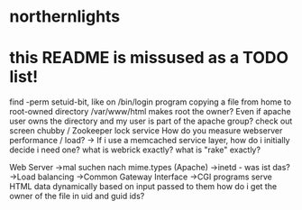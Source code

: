 # northernlights
# this README is missused as a TODO list!

find -perm setuid-bit, like on /bin/login program
copying a file from home to root-owned directory /var/www/html makes root the owner? Even if apache user owns the directory and my user is part of the apache group?
check out screen
chubby / Zookeeper lock service
How do you measure webserver performance / load? 
-> If i use a memcached service layer, how do i initially decide i need one?
what is webrick exactly?
what is "rake" exactly?

Web Server
->mal suchen nach mime.types (Apache)
->inetd - was ist das?
->Load balancing
->Common Gateway Interface
->CGI programs serve HTML data dynamically based on input passed to them
how do i get the owner of the file in uid and guid ids?

